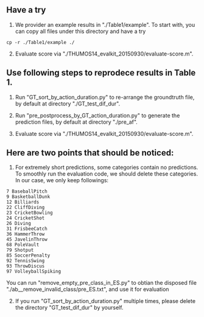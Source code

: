 ## Have a try

1. We provider an example results in "./Table1/example". To start with, you can copy all files under this directory and have a try
```
cp -r ./Table1/example ./
```

2. Evaluate score via "./THUMOS14_evalkit_20150930/evaluate-score.m".


## Use following steps to reprodece results in Table 1.

1. Run "GT_sort_by_action_duration.py" to re-arrange the groundtruth file, by default at directory "./GT_test_dif_dur".

2. Run "pre_postprocess_by_GT_action_duration.py" to generate the prediction files, by default at directory "./pre_af".

3. Evaluate score via "./THUMOS14_evalkit_20150930/evaluate-score.m".


## Here are two points that should be noticed:

1. For extremely short predictions, some categories contain no predictions. To smoothly run the evaluation code, we should delete these categories. In our case, we only keep followings:
```
7 BaseballPitch
9 BasketballDunk
12 Billiards
22 CliffDiving
23 CricketBowling
24 CricketShot
26 Diving
31 FrisbeeCatch
36 HammerThrow
45 JavelinThrow
68 PoleVault
79 Shotput
85 SoccerPenalty
92 TennisSwing
93 ThrowDiscus
97 VolleyballSpiking
```
You can run "remove_empty_pre_class_in_ES.py" to obtian the disposed file "./ab__remove_invalid_class/pre_ES.txt", and use it for evaluation

2. If you run "GT_sort_by_action_duration.py" multiple times, please delete the directory "GT_test_dif_dur" by yourself.

